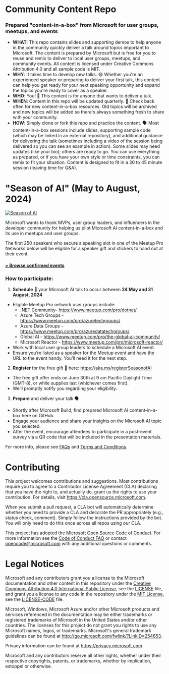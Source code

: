 # Community Content Repo
### Prepared "content-in-a-box" from Microsoft for user groups, meetups, and events

- **WHAT**: This repo contains slides and supporting demos to help anyone in the community quickly deliver a talk around topics important to Microsoft. The content is prepared by Microsoft but is free for you to reuse and remix to deliver to local user groups, meetups, and community events. All content is licensed under Creative Commons Attribution 4.0 and all sample code is MIT.
- **WHY**: It takes time to develop new talks. 😅 Whether you're an experienced speaker or preparing to deliver your first talk, this content can help you get ready for your next speaking opportunity and expand the topics you're ready to cover as a speaker.
- **WHO**: You! 🎉 This content is for anyone that wants to deliver a talk.
- **WHEN**: Content in this repo will be updated quarterly. 📆 Check back often for new content-in-a-box resources. Old topics will be archived and new topics will be added so there's always something fresh to share with your community.
- **HOW**: Simply clone or fork this repo and practice the content. 🗣️ Most content-in-a-box sessions include slides, supporting sample code (which may be linked in an external repository), and additional guidance for delivering the talk (sometimes including a video of the session being delivered so you can see an example in action). Some slides may need updates (like your bio); others are ready to go. You can use everything as prepared, or if you have your own style or time constraints, you can remix to fit your situation. Content is designed to fit in a 30 to 45 minute session (leaving time for Q&A).

# "Season of AI" (May to August, 2024)
<!-- Add link to registration form -->
[![Season of AI](assets/season-of-ai-banner-v1.png)](https://aka.ms/registerSeasonofAI)

Microsoft wants to thank MVPs, user group leaders, and influencers in the developer community for helping us pilot Microsoft AI content-in-a-box and its use in meetups and user groups.  

The first 250 speakers who secure a speaking slot in one of the Meetup Pro Networks below will be eligible for a speaker gift and stickers to hand out at their event. 

#### [> Browse confirmed events](https://github.com/microsoft/community-content/wiki/Season-of-AI-Events)

### How to participate:

1.	**Schedule** 📆 your Microsoft AI talk to occur between **24 May and 31 August, 2024**
-	Eligible Meetup Pro network user groups include:
    - .NET Community- https://www.meetup.com/pro/dotnet/
    - Azure Tech Groups - https://www.meetup.com/pro/azuretechgroups/
    - Azure Data Groups - https://www.meetup.com/pro/azuredatatechgroups/
    - Global AI - https://www.meetup.com/pro/the-global-ai-community/
    - Microsoft Reactor - https://www.meetup.com/pro/microsoft-reactor/
-	Work with local user group leaders to schedule a Microsoft AI event.
-	Ensure you’re listed as a speaker for the Meetup event and have the URL to the event handy. You’ll need it for the next step.
2.	**Register** for the free gift 🎁 here: https://aka.ms/registerSeasonofAI
-	The free gift offer ends on June 30th at 9 am Pacific Daylight Time (GMT-8), or while supplies last (whichever comes first). 
-	We’ll promptly notify you regarding your eligibility.
3.	**Prepare** and deliver your talk 🗣️
-	Shortly after Microsoft Build, find prepared Microsoft AI content-in-a-box here on GitHub.
-	Engage your audience and share your insights on the Microsoft AI topic you selected.
-	After the event, encourage attendees to participate in a post-event survey via a QR code that will be included in the presentation materials.

For more info, please see [FAQs](https://github.com/microsoft/community-content/wiki/Season-of-AI:-FAQs) and [Terms and Conditions](https://github.com/microsoft/community-content/wiki/%22Season-of-AI%22-Terms-and-Conditions).

# Contributing

This project welcomes contributions and suggestions.  Most contributions require you to agree to a
Contributor License Agreement (CLA) declaring that you have the right to, and actually do, grant us
the rights to use your contribution. For details, visit https://cla.opensource.microsoft.com.

When you submit a pull request, a CLA bot will automatically determine whether you need to provide
a CLA and decorate the PR appropriately (e.g., status check, comment). Simply follow the instructions
provided by the bot. You will only need to do this once across all repos using our CLA.

This project has adopted the [Microsoft Open Source Code of Conduct](https://opensource.microsoft.com/codeofconduct/).
For more information see the [Code of Conduct FAQ](https://opensource.microsoft.com/codeofconduct/faq/) or
contact [opencode@microsoft.com](mailto:opencode@microsoft.com) with any additional questions or comments.

# Legal Notices

Microsoft and any contributors grant you a license to the Microsoft documentation and other content
in this repository under the [Creative Commons Attribution 4.0 International Public License](https://creativecommons.org/licenses/by/4.0/legalcode),
see the [LICENSE](LICENSE) file, and grant you a license to any code in the repository under the [MIT License](https://opensource.org/licenses/MIT), see the
[LICENSE-CODE](LICENSE-CODE) file.

Microsoft, Windows, Microsoft Azure and/or other Microsoft products and services referenced in the documentation
may be either trademarks or registered trademarks of Microsoft in the United States and/or other countries.
The licenses for this project do not grant you rights to use any Microsoft names, logos, or trademarks.
Microsoft's general trademark guidelines can be found at http://go.microsoft.com/fwlink/?LinkID=254653.

Privacy information can be found at https://privacy.microsoft.com

Microsoft and any contributors reserve all other rights, whether under their respective copyrights, patents,
or trademarks, whether by implication, estoppel or otherwise.
